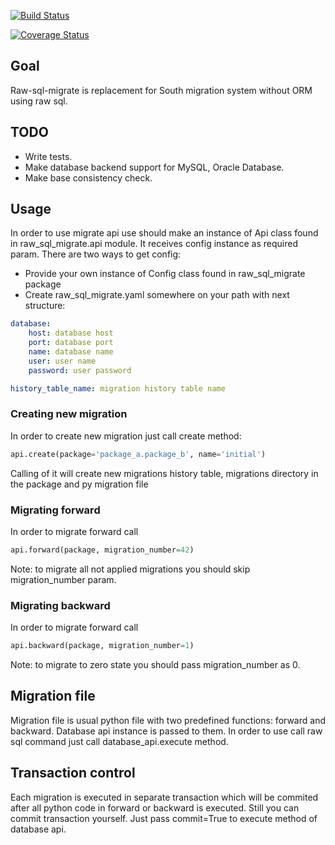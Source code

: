 [![Build Status](https://travis-ci.org/ts-taiye/raw-sql-migrate.svg?branch=master)](https://travis-ci.org/ts-taiye/raw-sql-migrate)

[![Coverage Status](https://coveralls.io/repos/ts-taiye/raw-sql-migrate/badge.svg)](https://coveralls.io/r/ts-taiye/raw-sql-migrate)

## Goal
Raw-sql-migrate is replacement for South migration system without ORM using raw sql. 

## TODO
- Write tests.
- Make database backend support for MySQL, Oracle Database.
- Make base consistency check.

## Usage
In order to use migrate api use should make an instance of Api class found in raw_sql_migrate.api module.
It receives config instance as required param. There are two ways to get config:
- Provide your own instance of Config class found in raw_sql_migrate package
- Create raw_sql_migrate.yaml somewhere on your path with next structure:
```yaml
database:
    host: database host
    port: database port
    name: database name
    user: user name
    password: user password

history_table_name: migration history table name
```

### Creating new migration
In order to create new migration just call create method:
```python
api.create(package='package_a.package_b', name='initial')
```
Calling of it will create new migrations history table,
migrations directory in the package and py migration file

### Migrating forward
In order to migrate forward call
```python
api.forward(package, migration_number=42)
```
Note: to migrate all not applied migrations you should skip migration_number param.

### Migrating backward
In order to migrate forward call
```python
api.backward(package, migration_number=1)
```
Note: to migrate to zero state you should pass migration_number as 0.

## Migration file
Migration file is usual python file with two predefined functions:
forward and backward. Database api instance is passed to them.
In order to use call raw sql command just call database_api.execute method.

## Transaction control
Each migration is executed in separate transaction which will be 
commited after all python code in forward or backward is executed.
Still you can commit transaction yourself. Just pass commit=True to
execute method of database api.


